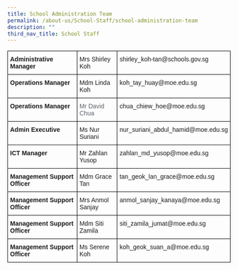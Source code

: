 ```yaml
---
title: School Administration Team
permalink: /about-us/School-Staff/school-administration-team
description: ""
third_nav_title: School Staff
---
```

<style type="text/css">
.tg  {border-collapse:collapse;border-spacing:0;}
.tg td{border-color:black;border-style:solid;border-width:1px;font-family:Arial, sans-serif;font-size:14px;
  overflow:hidden;padding:10px 5px;word-break:normal;}
.tg th{border-color:black;border-style:solid;border-width:1px;font-family:Arial, sans-serif;font-size:14px;
  font-weight:normal;overflow:hidden;padding:10px 5px;word-break:normal;}
.tg .tg-1wig{font-weight:bold;text-align:left;vertical-align:top}
.tg .tg-2xw3{color:#5F6368;text-align:left;vertical-align:top}
.tg .tg-0lax{text-align:left;vertical-align:top}
</style>
<table class="tg">
<thead>
  <tr>
    <th class="tg-1wig">Administrative Manager</th>
    <th class="tg-0lax"><span style="font-weight:normal">Mrs Shirley Koh</span></th>
    <th class="tg-0lax"><span style="font-weight:normal">shirley_koh-tan@schools.gov.sg</span></th>
  </tr>
</thead>
<tbody>
  <tr>
    <td class="tg-1wig">Operations Manager</td>
    <td class="tg-0lax">Mdm Linda Koh</td>
    <td class="tg-0lax">koh_tay_huay@moe.edu.sg</td>
  </tr>
  <tr>
    <td class="tg-1wig">Operations Manager</td>
    <td class="tg-2xw3">Mr David Chua</td>
    <td class="tg-0lax">chua_chiew_hoe@moe.edu.sg</td>
  </tr>
  <tr>
    <td class="tg-1wig">Admin Executive</td>
    <td class="tg-0lax">Ms Nur Suriani </td>
    <td class="tg-0lax">nur_suriani_abdul_hamid@moe.edu.sg</td>
  </tr>
  <tr>
    <td class="tg-1wig">ICT Manager</td>
    <td class="tg-0lax">Mr Zahlan Yusop</td>
    <td class="tg-0lax">zahlan_md_yusop@moe.edu.sg</td>
  </tr>
  <tr>
    <td class="tg-1wig">Management Support Officer</td>
    <td class="tg-0lax">Mdm Grace Tan</td>
    <td class="tg-0lax">tan_geok_lan_grace@moe.edu.sg</td>
  </tr>
  <tr>
    <td class="tg-1wig">Management Support Officer</td>
    <td class="tg-0lax">Mrs Anmol Sanjay </td>
    <td class="tg-0lax">anmol_sanjay_kanaya@moe.edu.sg</td>
  </tr>
  <tr>
    <td class="tg-1wig">Management Support Officer</td>
    <td class="tg-0lax">Mdm Siti Zamila<br></td>
    <td class="tg-0lax">siti_zamila_jumat@moe.edu.sg</td>
  </tr>
  <tr>
    <td class="tg-1wig">Management Support Officer</td>
    <td class="tg-0lax">Ms Serene Koh</td>
    <td class="tg-0lax">koh_geok_suan_a@moe.edu.sg</td>
  </tr>
</tbody>
</table>